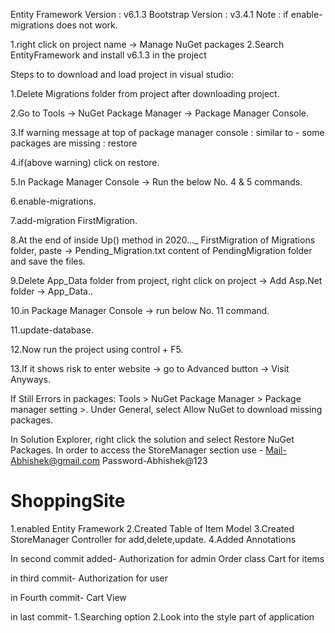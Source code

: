 Entity Framework Version : v6.1.3
Bootstrap Version : v3.4.1
Note : if enable-migrations does not work.

1.right click on project name -> Manage NuGet packages
2.Search EntityFramework and install v6.1.3 in the project

Steps to to download and load project in visual studio:

1.Delete Migrations folder from project after downloading project.

2.Go to Tools -> NuGet Package Manager -> Package Manager Console.

3.If warning message at top of package manager console : similar to - some packages are missing : restore

4.if(above warning) click on restore.

5.In Package Manager Console -> Run the below No. 4 & 5 commands.

6.enable-migrations.

7.add-migration FirstMigration.

8.At the end of inside Up() method in 2020..._ FirstMigration of Migrations folder, paste -> Pending_Migration.txt content of PendingMigration folder and save the files.

9.Delete App_Data folder from project, right click on project -> Add Asp.Net folder -> App_Data..

10.in Package Manager Console -> run below No. 11 command.

11.update-database.

12.Now run the project using control + F5.

13.If it shows risk to enter website -> go to Advanced button -> Visit Anyways.


If Still Errors in packages:
Tools > NuGet Package Manager > Package manager setting >. Under General, select Allow NuGet to download missing packages.

In Solution Explorer, right click the solution and select Restore NuGet Packages.
In order to access the StoreManager section use -
Mail-Abhishek@gmail.com
Password-Abhishek@123



# ShoppingSite
1.enabled Entity Framework
2.Created Table of Item Model 
3.Created StoreManager Controller for add,delete,update.
4.Added Annotations

In second commit added-
Authorization for admin
Order class
Cart for items

in third commit-
Authorization for user

in Fourth commit-
Cart View

in last commit-
1.Searching option
2.Look into the style part of application

